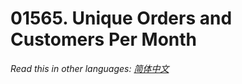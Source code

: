 # 01565. Unique Orders and Customers Per Month

  _Read this in other languages:_
    [_简体中文_](README.zh-CN.md)

